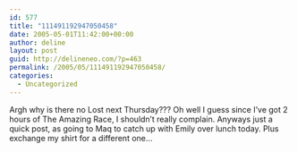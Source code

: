 ```yaml
---
id: 577
title: "111491192947050458"
date: 2005-05-01T11:42:00+00:00
author: deline
layout: post
guid: http://delineneo.com/?p=463
permalink: /2005/05/111491192947050458/
categories:
  - Uncategorized
---
```

Argh why is there no Lost next Thursday??? Oh well I guess since I&#8217;ve got 2 hours of The Amazing Race, I shouldn&#8217;t really complain. Anyways just a quick post, as going to Maq to catch up with Emily over lunch today. Plus exchange my shirt for a different one&#8230;